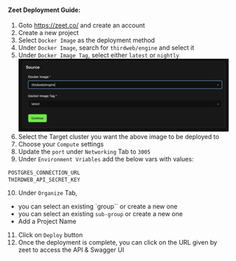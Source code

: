 #### Zeet Deployment Guide:

1. Goto https://zeet.co/ and create an account
2. Create a new project
3. Select `Docker Image` as the deployment method
4. Under `Docker Image`, search for `thirdweb/engine` and select it
5. Under `Docker Image Tag`, select either `latest` or `nightly`
   ![Alt text](../../images/Zeet-Docker-Source-Setting.png)
6. Select the Target cluster you want the above image to be deployed to
7. Choose your `Compute` settings
8. Update the `port` under `Networking` Tab to `3005`
9. Under `Environment Vriables` add the below vars with values:

```
POSTGRES_CONNECTION_URL
THIRDWEB_API_SECRET_KEY
```

10. Under `Organize` Tab,

- you can select an existing `group`` or create a new one
- you can select an existing `sub-group` or create a new one
- Add a Project Name

11. Click on `Deploy` button
12. Once the deployment is complete, you can click on the URL given by zeet to access the API & Swagger UI
